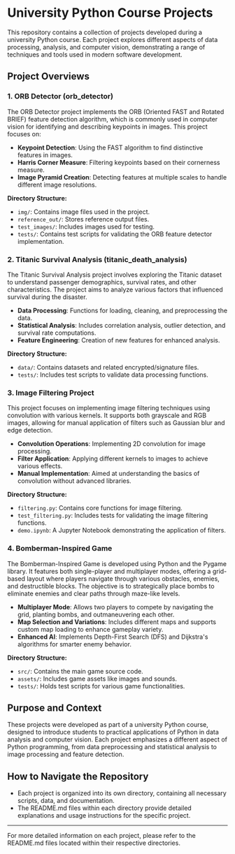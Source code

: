 # University Python Course Projects

This repository contains a collection of projects developed during a university Python course. Each project explores different aspects of data processing, analysis, and computer vision, demonstrating a range of techniques and tools used in modern software development.

## Project Overviews

### 1. ORB Detector (orb_detector)

The ORB Detector project implements the ORB (Oriented FAST and Rotated BRIEF) feature detection algorithm, which is commonly used in computer vision for identifying and describing keypoints in images. This project focuses on:

- **Keypoint Detection**: Using the FAST algorithm to find distinctive features in images.
- **Harris Corner Measure**: Filtering keypoints based on their cornerness measure.
- **Image Pyramid Creation**: Detecting features at multiple scales to handle different image resolutions.

**Directory Structure:**
- `img/`: Contains image files used in the project.
- `reference_out/`: Stores reference output files.
- `test_images/`: Includes images used for testing.
- `tests/`: Contains test scripts for validating the ORB feature detector implementation.

### 2. Titanic Survival Analysis (titanic_death_analysis)

The Titanic Survival Analysis project involves exploring the Titanic dataset to understand passenger demographics, survival rates, and other characteristics. The project aims to analyze various factors that influenced survival during the disaster.

- **Data Processing**: Functions for loading, cleaning, and preprocessing the data.
- **Statistical Analysis**: Includes correlation analysis, outlier detection, and survival rate computations.
- **Feature Engineering**: Creation of new features for enhanced analysis.

**Directory Structure:**
- `data/`: Contains datasets and related encrypted/signature files.
- `tests/`: Includes test scripts to validate data processing functions.

### 3. Image Filtering Project

This project focuses on implementing image filtering techniques using convolution with various kernels. It supports both grayscale and RGB images, allowing for manual application of filters such as Gaussian blur and edge detection.

- **Convolution Operations**: Implementing 2D convolution for image processing.
- **Filter Application**: Applying different kernels to images to achieve various effects.
- **Manual Implementation**: Aimed at understanding the basics of convolution without advanced libraries.

**Directory Structure:**
- `filtering.py`: Contains core functions for image filtering.
- `test_filtering.py`: Includes tests for validating the image filtering functions.
- `demo.ipynb`: A Jupyter Notebook demonstrating the application of filters.

### 4. Bomberman-Inspired Game

The Bomberman-Inspired Game is developed using Python and the Pygame library. It features both single-player and multiplayer modes, offering a grid-based layout where players navigate through various obstacles, enemies, and destructible blocks. The objective is to strategically place bombs to eliminate enemies and clear paths through maze-like levels.

- **Multiplayer Mode**: Allows two players to compete by navigating the grid, planting bombs, and outmaneuvering each other.
- **Map Selection and Variations**: Includes different maps and supports custom map loading to enhance gameplay variety.
- **Enhanced AI**: Implements Depth-First Search (DFS) and Dijkstra's algorithms for smarter enemy behavior.

**Directory Structure:**
- `src/`: Contains the main game source code.
- `assets/`: Includes game assets like images and sounds.
- `tests/`: Holds test scripts for various game functionalities.

## Purpose and Context

These projects were developed as part of a university Python course, designed to introduce students to practical applications of Python in data analysis and computer vision. Each project emphasizes a different aspect of Python programming, from data preprocessing and statistical analysis to image processing and feature detection.

## How to Navigate the Repository

- Each project is organized into its own directory, containing all necessary scripts, data, and documentation.
- The README.md files within each directory provide detailed explanations and usage instructions for the specific project.


---

For more detailed information on each project, please refer to the README.md files located within their respective directories.

